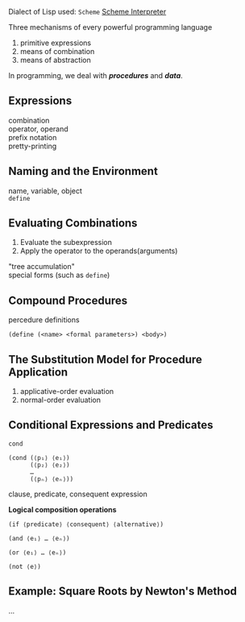 Dialect of Lisp used: `Scheme`
[Scheme Interpreter](https://inst.eecs.berkeley.edu/~cs61a/fa14/assets/interpreter/scheme.html)

Three mechanisms of every powerful programming language  
1. primitive expressions  
2. means of combination  
3. means of abstraction  

In programming, we deal with ***procedures*** and ***data***.
## Expressions
combination  
operator, operand  
prefix notation  
pretty-printing
## Naming and the Environment
name, variable, object  
`define`
## Evaluating Combinations
1. Evaluate the subexpression
2. Apply the operator to the operands(arguments)

"tree accumulation"  
special forms (such as `define`)
## Compound Procedures
percedure definitions
```Lisp
(define (<name> <formal parameters>) <body>)
```
## The Substitution Model for Procedure Application
1. applicative-order evaluation
2. normal-order evaluation
## Conditional Expressions and Predicates
`cond`
```Lisp
(cond (⟨p₁⟩ ⟨e₁⟩)
      (⟨p₂⟩ ⟨e₂⟩)
      …
      (⟨pₙ⟩ ⟨eₙ⟩))
```
clause, predicate, consequent expression  

**Logical composition operations**
```Lisp
(if ⟨predicate⟩ ⟨consequent⟩ ⟨alternative⟩)

(and ⟨e₁⟩ … ⟨eₙ⟩)

(or ⟨e₁⟩ … ⟨eₙ⟩)

(not ⟨e⟩)
``` 
## Example: Square Roots by Newton's Method
...